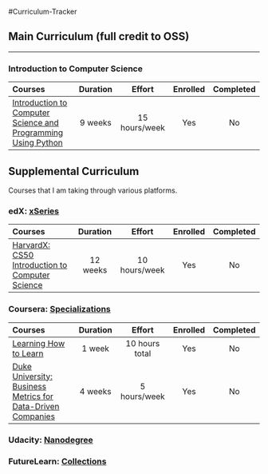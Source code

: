 #Curriculum-Tracker

## Main Curriculum (full credit to OSS)

<!-- #### Not Yet Enrolled In
- [Math (Mathematical Thinking)](#math-mathematical-thinking)
- [Program Design](#program-design)
- [Math (Discrete Math)](#math-discrete-math)
- [Algorithms](#algorithms)
- [Programming Paradigms](#programming-paradigms)
- [Software Testing](#software-testing)
- [Math (Calculus)](#math-calculus)
- [Software Architecture](#software-architecture)
- [Theory](#theory)
- [Software Engineering](#software-engineering)
- [Math (Probability)](#math-probability)
- [Computer Architecture](#computer-architecture)
- [Operating Systems](#operating-systems)
- [Computer Networks](#computer-networks)
- [Databases](#databases)
- [Cloud Computing](#cloud-computing)
- [Math (Linear Algebra)](#math-linear-algebra)
- [Cryptography](#cryptography)
- [Security](#security)
- [Compilers](#compilers)
- [Parallel Computing](#parallel-computing)
- [UX Design](#ux-design)
- [Computer Graphics](#computer-graphics)
- [Artificial Intelligence](#artificial-intelligence)
- [Machine Learning](#machine-learning)
- [Natural Language Processing](#natural-language-processing)
- [Big Data](#big-data)
- [Data Mining](#data-mining)
- [Internet of Things](#internet-of-things)
- [Specializations](#specializations) -->

---

### Introduction to Computer Science

Courses | Duration | Effort | Enrolled | Completed
:-- | :--: | :--: | :--: | :--:
[Introduction to Computer Science and Programming Using Python](https://www.edx.org/course/introduction-computer-science-mitx-6-00-1x-5#!)| 9 weeks | 15 hours/week | Yes | No


## Supplemental Curriculum
Courses that I am taking through various platforms.

### edX: [xSeries](https://www.edx.org/xseries)
Courses | Duration | Effort | Enrolled | Completed
:-- | :--: | :--: | :--: | :--:
[HarvardX: CS50 Introduction to Computer Science](https://courses.edx.org/courses/HarvardX/CS50x3/2015/info)| 12 weeks | 10 hours/week | Yes | No

### Coursera: [Specializations](https://www.coursera.org/specializations)
Courses | Duration | Effort | Enrolled | Completed
:-- | :--: | :--: | :--: | :--:
[Learning How to Learn](https://www.coursera.org/learn/learning-how-to-learn/)| 1 week | 10 hours total | Yes | No
[Duke University: Business Metrics for Data-Driven Companies](https://www.coursera.org/learn/analytics-business-metrics/)| 4 weeks | 5 hours/week | Yes | No

### Udacity: [Nanodegree](https://www.udacity.com/nanodegree)
### FutureLearn: [Collections](https://www.futurelearn.com/courses/collections)
